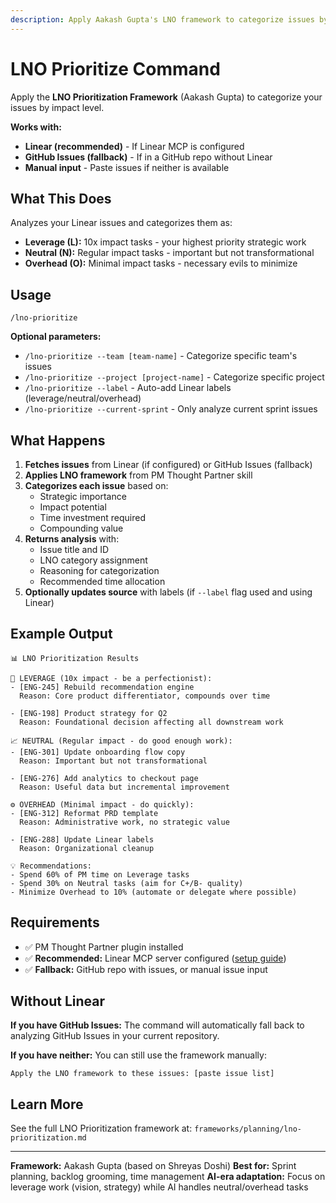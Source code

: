 ```yaml
---
description: Apply Aakash Gupta's LNO framework to categorize issues by impact (Leverage, Neutral, Overhead)
---
```


# LNO Prioritize Command

Apply the **LNO Prioritization Framework** (Aakash Gupta) to categorize your issues by impact level.

**Works with:**
- **Linear (recommended)** - If Linear MCP is configured
- **GitHub Issues (fallback)** - If in a GitHub repo without Linear
- **Manual input** - Paste issues if neither is available

## What This Does

Analyzes your Linear issues and categorizes them as:
- **Leverage (L):** 10x impact tasks - your highest priority strategic work
- **Neutral (N):** Regular impact tasks - important but not transformational
- **Overhead (O):** Minimal impact tasks - necessary evils to minimize

## Usage

```
/lno-prioritize
```

**Optional parameters:**
- `/lno-prioritize --team [team-name]` - Categorize specific team's issues
- `/lno-prioritize --project [project-name]` - Categorize specific project
- `/lno-prioritize --label` - Auto-add Linear labels (leverage/neutral/overhead)
- `/lno-prioritize --current-sprint` - Only analyze current sprint issues

## What Happens

1. **Fetches issues** from Linear (if configured) or GitHub Issues (fallback)
2. **Applies LNO framework** from PM Thought Partner skill
3. **Categorizes each issue** based on:
   - Strategic importance
   - Impact potential
   - Time investment required
   - Compounding value
4. **Returns analysis** with:
   - Issue title and ID
   - LNO category assignment
   - Reasoning for categorization
   - Recommended time allocation
5. **Optionally updates source** with labels (if `--label` flag used and using Linear)

## Example Output

```
📊 LNO Prioritization Results

🚀 LEVERAGE (10x impact - be a perfectionist):
- [ENG-245] Rebuild recommendation engine
  Reason: Core product differentiator, compounds over time

- [ENG-198] Product strategy for Q2
  Reason: Foundational decision affecting all downstream work

📈 NEUTRAL (Regular impact - do good enough work):
- [ENG-301] Update onboarding flow copy
  Reason: Important but not transformational

- [ENG-276] Add analytics to checkout page
  Reason: Useful data but incremental improvement

⚙️ OVERHEAD (Minimal impact - do quickly):
- [ENG-312] Reformat PRD template
  Reason: Administrative work, no strategic value

- [ENG-288] Update Linear labels
  Reason: Organizational cleanup

💡 Recommendations:
- Spend 60% of PM time on Leverage tasks
- Spend 30% on Neutral tasks (aim for C+/B- quality)
- Minimize Overhead to 10% (automate or delegate where possible)
```

## Requirements

- ✅ PM Thought Partner plugin installed
- ✅ **Recommended:** Linear MCP server configured ([setup guide](../INSTALL_PLUGIN.md#setup-linear-mcp-server))
- ✅ **Fallback:** GitHub repo with issues, or manual issue input

## Without Linear

**If you have GitHub Issues:**
The command will automatically fall back to analyzing GitHub Issues in your current repository.

**If you have neither:**
You can still use the framework manually:
```
Apply the LNO framework to these issues: [paste issue list]
```

## Learn More

See the full LNO Prioritization framework at:
`frameworks/planning/lno-prioritization.md`

---

**Framework:** Aakash Gupta (based on Shreyas Doshi)
**Best for:** Sprint planning, backlog grooming, time management
**AI-era adaptation:** Focus on leverage work (vision, strategy) while AI handles neutral/overhead tasks
